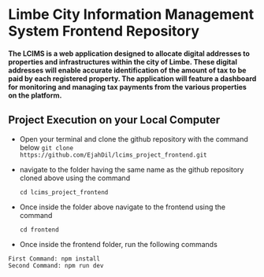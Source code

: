 # Limbe City Information Management System Frontend Repository
#### The LCIMS is a web application designed to allocate digital addresses to properties and infrastructures within the city of Limbe. These digital addresses will enable accurate identification of the amount of tax to be paid by each registered property. The application will feature a dashboard for monitoring and managing tax payments from the various properties on the platform.

## Project Execution on your Local Computer

- Open your terminal and clone the github repository with the command below
  `
   git clone https://github.com/EjahDil/lcims_project_frontend.git
  `
- navigate to the folder having the same name as the github repository cloned above using the command

  `
   cd lcims_project_frontend
  `
 - Once inside the folder above navigate to the frontend using the command

   `
   cd frontend
   `
   
 - Once inside the frontend folder, run the following commands 
```
First Command: npm install
Second Command: npm run dev 
```

